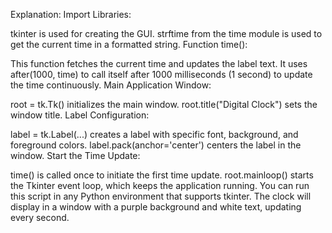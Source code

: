 Explanation:
Import Libraries:

tkinter is used for creating the GUI.
strftime from the time module is used to get the current time in a formatted string.
Function time():

This function fetches the current time and updates the label text.
It uses after(1000, time) to call itself after 1000 milliseconds (1 second) to update the time continuously.
Main Application Window:

root = tk.Tk() initializes the main window.
root.title("Digital Clock") sets the window title.
Label Configuration:

label = tk.Label(...) creates a label with specific font, background, and foreground colors.
label.pack(anchor='center') centers the label in the window.
Start the Time Update:

time() is called once to initiate the first time update.
root.mainloop() starts the Tkinter event loop, which keeps the application running.
You can run this script in any Python environment that supports tkinter. The clock will display in a window with a purple background and white text, updating every second.